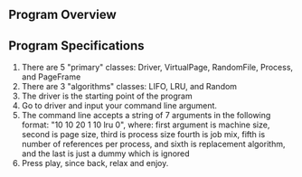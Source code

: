 ## Program Overview



## Program Specifications 

1. There are 5 "primary" classes: Driver, VirtualPage, RandomFile, Process, and PageFrame
2. There are 3 "algorithms" classes: LIFO, LRU, and Random
3. The driver is the starting point of the program
4. Go to driver and input your command line argument.
5. The command line accepts a string of 7 arguments in the following format:
"10 10 20 1 10 lru 0", where: first argument is machine size, second is page size, third is process size
fourth is job mix, fifth is number of references per process, and sixth is replacement algorithm, and the last is just a dummy which is ignored
6. Press play, since back, relax and enjoy.
